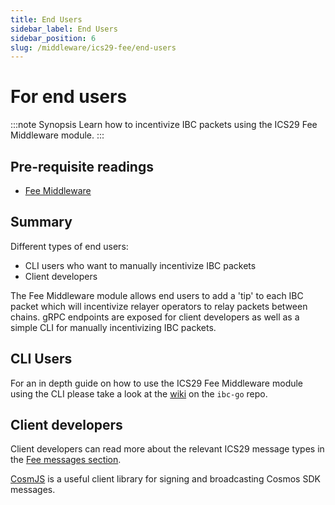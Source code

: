 ```yaml
---
title: End Users
sidebar_label: End Users
sidebar_position: 6
slug: /middleware/ics29-fee/end-users
---
```



# For end users

:::note Synopsis
Learn how to incentivize IBC packets using the ICS29 Fee Middleware module.
:::

## Pre-requisite readings

- [Fee Middleware](01-overview.md)

## Summary

Different types of end users:

- CLI users who want to manually incentivize IBC packets
- Client developers

The Fee Middleware module allows end users to add a 'tip' to each IBC packet which will incentivize relayer operators to relay packets between chains. gRPC endpoints are exposed for client developers as well as a simple CLI for manually incentivizing IBC packets.

## CLI Users

For an in depth guide on how to use the ICS29 Fee Middleware module using the CLI please take a look at the [wiki](https://github.com/cosmos/ibc-go/wiki/Fee-enabled-fungible-token-transfers#asynchronous-incentivization-of-a-fungible-token-transfer) on the `ibc-go` repo.

## Client developers

Client developers can read more about the relevant ICS29 message types in the [Fee messages section](03-msgs.md).

[CosmJS](https://github.com/cosmos/cosmjs) is a useful client library for signing and broadcasting Cosmos SDK messages.
